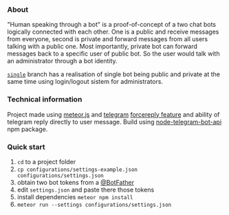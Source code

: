 ### About

"Human speaking through a bot" is a proof-of-concept of a two chat bots logically connected with each other. One is a public and receive messages from everyone, second is private and forward messages from all users talking with a public one. Most importantly, private bot can forward messages back to a specific user of public bot. So the user would talk with an administrator through a bot identity.

[`single`](https://github.com/valiafetisov/human-speaking-through-a-bot/tree/single) branch has a realisation of single bot being public and private at the same time using login/logout sistem for administrators.


### Technical information

Project made using [meteor.js](http://meteor.com) and [telegram](https://telegram.me) [forcereply feature](https://core.telegram.org/bots/api#forcereply) and ability of telegram reply directly to user message. Build using [node-telegram-bot-api](https://github.com/yagop/node-telegram-bot-api) npm package.


### Quick start

1. `cd` to a project folder
2. `cp configurations/settings-example.json configurations/settings.json`
3. obtain two bot tokens from a [@BotFather](https://telegram.me/botfather)
4. edit `settings.json` and paste there those tokens
5. install dependencies `meteor npm install`
5. `meteor run --settings configurations/settings.json`
